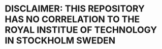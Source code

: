 # DISCLAIMER: THIS REPOSITORY HAS NO CORRELATION TO THE ROYAL INSTITUE OF TECHNOLOGY IN STOCKHOLM SWEDEN
